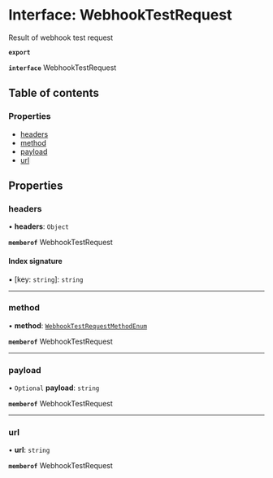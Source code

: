 # Interface: WebhookTestRequest

Result of webhook test request

**`export`**

**`interface`** WebhookTestRequest

## Table of contents

### Properties

- [headers](WebhookTestRequest.md#headers)
- [method](WebhookTestRequest.md#method)
- [payload](WebhookTestRequest.md#payload)
- [url](WebhookTestRequest.md#url)

## Properties

### headers

• **headers**: `Object`

**`memberof`** WebhookTestRequest

#### Index signature

▪ [key: `string`]: `string`

___

### method

• **method**: [`WebhookTestRequestMethodEnum`](../enums/WebhookTestRequestMethodEnum.md)

**`memberof`** WebhookTestRequest

___

### payload

• `Optional` **payload**: `string`

**`memberof`** WebhookTestRequest

___

### url

• **url**: `string`

**`memberof`** WebhookTestRequest
